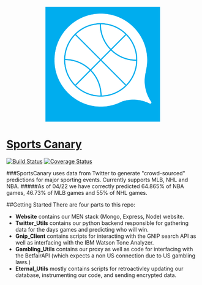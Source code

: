 <p align="center">
  <img height="300" width="300" src="sports-canary.png" />
</p>

# [Sports Canary](http://sportscanary.com/)

[![Build Status](https://travis-ci.org/CUBigDataClass/SportsCanary.svg?branch=master)](https://travis-ci.org/CUBigDataClass/SportsCanary)  [![Coverage Status](https://coveralls.io/repos/github/CUBigDataClass/SportsCanary/badge.svg?branch=master)](https://coveralls.io/github/CUBigDataClass/SportsCanary?branch=master)


###SportsCanary uses data from Twitter to generate "crowd-sourced" predictions for major sporting events.  Currently supports MLB, NHL and NBA.
#####As of 04/22 we have correctly predicted 64.865% of NBA games, 46.73% of MLB games and 55% of NHL games.

##Getting Started
There are four parts to this repo: 

* **Website** contains our MEN stack (Mongo, Express, Node) website.    
* **Twitter_Utils** contains our python backend responsible for gathering data for the days games and predicting who will win.
* **Gnip_Client** contains scripts for interacting with the GNIP search API as well as interfacing with the IBM Watson Tone Analyzer.
* **Gambling_Utils** contains our proxy as well as code for interfacing with the BetfairAPI (which expects a non US connection due to US gambling laws.)
* **Eternal_Utils** mostly contains scripts for retroactivley updating our database, instrumenting our code, and sending encrypted data.
